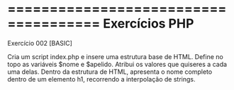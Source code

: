 =====================================
Exercícios PHP
=====================================
Exercício 002
[BASIC]

Cria um script index.php e insere uma estrutura base de HTML.
Define no topo as variáveis $nome e $apelido.
Atribui os valores que quiseres a cada uma delas.
Dentro da estrutura de HTML, apresenta o nome completo dentro de
um elemento h1, recorrendo a interpolação de strings.